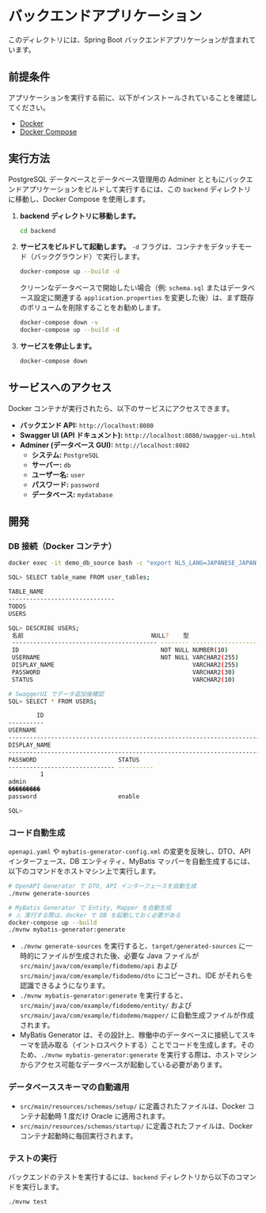 # バックエンドアプリケーション

このディレクトリには、Spring Boot バックエンドアプリケーションが含まれています。

## 前提条件

アプリケーションを実行する前に、以下がインストールされていることを確認してください。

- [Docker](https://www.docker.com/get-started)
- [Docker Compose](https://docs.docker.com/compose/install/)

## 実行方法

PostgreSQL データベースとデータベース管理用の Adminer とともにバックエンドアプリケーションをビルドして実行するには、この `backend` ディレクトリに移動し、Docker Compose を使用します。

1.  **backend ディレクトリに移動します。**

    ```bash
    cd backend
    ```

2.  **サービスをビルドして起動します。**
    `-d` フラグは、コンテナをデタッチモード（バックグラウンド）で実行します。

    ```bash
    docker-compose up --build -d
    ```

    クリーンなデータベースで開始したい場合（例: `schema.sql` またはデータベース設定に関連する `application.properties` を変更した後）は、まず既存のボリュームを削除することをお勧めします。

    ```bash
    docker-compose down -v
    docker-compose up --build -d
    ```

3.  **サービスを停止します。**
    ```bash
    docker-compose down
    ```

## サービスへのアクセス

Docker コンテナが実行されたら、以下のサービスにアクセスできます。

- **バックエンド API:** `http://localhost:8080`
- **Swagger UI (API ドキュメント):** `http://localhost:8080/swagger-ui.html`
- **Adminer (データベース GUI):** `http://localhost:8082`
  - **システム:** `PostgreSQL`
  - **サーバー:** `db`
  - **ユーザー名:** `user`
  - **パスワード:** `password`
  - **データベース:** `mydatabase`

## 開発

### DB 接続（Docker コンテナ）

```bash
docker exec -it demo_db_source bash -c "export NLS_LANG=JAPANESE_JAPAN.AL32UTF8; sqlplus appuser/password@//localhost:1521/FREEPDB1"

SQL> SELECT table_name FROM user_tables;

TABLE_NAME
------------------------------
TODOS
USERS

SQL> DESCRIBE USERS;
 名前                                    NULL?    型
 ----------------------------------------- -------- ----------------------------
 ID                                        NOT NULL NUMBER(10)
 USERNAME                                  NOT NULL VARCHAR2(255)
 DISPLAY_NAME                                       VARCHAR2(255)
 PASSWORD                                           VARCHAR2(30)
 STATUS                                             VARCHAR2(10)

# SwaggerUI でデータ追加後確認
SQL> SELECT * FROM USERS;

        ID
----------
USERNAME
--------------------------------------------------------------------------------
DISPLAY_NAME
--------------------------------------------------------------------------------
PASSWORD                       STATUS
------------------------------ ----------
         1
admin
���������
password                       enable

SQL>
```

### コード自動生成

`openapi.yaml` や `mybatis-generator-config.xml` の変更を反映し、DTO、API インターフェース、DB エンティティ、MyBatis マッパーを自動生成するには、以下のコマンドをホストマシン上で実行します。

```bash
# OpenAPI Generator で DTO, API インターフェースを自動生成
./mvnw generate-sources

# MyBatis Generator で Entity, Mapper を自動生成
# ⚠️ 実行する際は、docker で DB を起動しておく必要がある
docker-compose up --build
./mvnw mybatis-generator:generate
```

- `./mvnw generate-sources` を実行すると、`target/generated-sources` に一時的にファイルが生成された後、必要な Java ファイルが `src/main/java/com/example/fidodemo/api` および `src/main/java/com/example/fidodemo/dto` にコピーされ、IDE がそれらを認識できるようになります。
- `./mvnw mybatis-generator:generate` を実行すると、`src/main/java/com/example/fidodemo/entity/` および `src/main/java/com/example/fidodemo/mapper/` に自動生成ファイルが作成されます。
- MyBatis Generator は、その設計上、稼働中のデータベースに接続してスキーマを読み取る（イントロスペクトする）ことでコードを生成します。そのため、`./mvnw mybatis-generator:generate` を実行する際は、ホストマシンからアクセス可能なデータベースが起動している必要があります。

### データベーススキーマの自動適用

- `src/main/resources/schemas/setup/` に定義されたファイルは、Docker コンテナ起動時 1 度だけ Oracle に適用されます。
- `src/main/resources/schemas/startup/` に定義されたファイルは、Docker コンテナ起動時に毎回実行されます。

### テストの実行

バックエンドのテストを実行するには、`backend` ディレクトリから以下のコマンドを実行します。

```bash
./mvnw test
```
